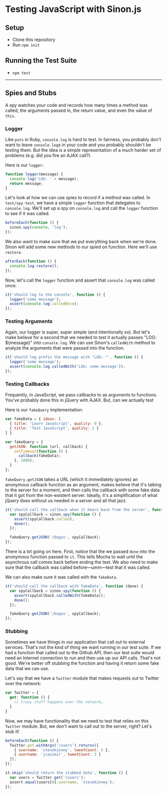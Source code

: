 # Testing JavaScript with Sinon.js

## Setup

* Clone this repository
* Run `npm init`

## Running the Test Suite

* `npm test`

* * *

## Spies and Stubs

A spy watches your code and records how many times a method was called, the arguments passed in, the return value, and even the value of `this`.

### Logger

Like `puts` in Ruby, `console.log` is hard to test. In fairness, you probably don't want to leave `console.log`s in your code and you probably shouldn't be testing them. But the idea is a simple representation of a much harder set of problems (e.g. did you fire an AJAX call?).

Here is our `logger`:

```js
function logger(message) {
  console.log('LOG: ' + message);
  return message;
}
```

Let's look at how we can use spies to record if a method was called. In `test/spy-test`, we have a simple `logger` function that delegates to `console.log`. We'll set up a spy on `console.log` and call the `logger` function to see if it was called.

```js
beforeEach(function () {
  sinon.spy(console, 'log');
});
```

We also want to make sure that we put everything back when we're done. Sinon will add some new methods to our spied on function. Here we'll use `restore`.

```js
afterEach(function () {
  console.log.restore();
});
```

Now, let's call the `logger` function and assert that `console.log` was called once.

```js
it('should log to the console', function () {
  logger('some message');
  assert(console.log.calledOnce);
});
```

### Testing Arguments

Again, our logger is super, super simple (and intentionally so). But let's make believe for a second that we needed to test it actually passes "LOG: ${message}" into `console.log`. We can use Sinon's `calledWith` method to analyze the arguments that were passed into the function.

```js
it('should log prefix the message with "LOG: "', function () {
  logger('some message');
  assert(console.log.calledWith('LOG: some message'));
});
```

### Testing Callbacks

Frequently, in JavaScript, we pass callbacks to as arguments to functions. You've probably done this in jQuery with AJAX. But, can we actually test

Here is our `fakeQuery` implementation:

```js
var fakeData = { ideas: [
  { title: 'Learn JavaScript', quality: 0 },
  { title: 'Test JavaScript', quality: 2 }
] }

var fakeQuery = {
  getJSON: function (url, callback) {
    setTimeout(function () {
      callback(fakeData);
    }, 1000);
  }
};
```

`fakeQuery.getJSON` takes a URL (which it immediately ignores) an anonymous callback function as an argument, makes believe that it's talking to the server for a moment, and then calls the callback with some fake data that it got from the non-existent server. Ideally, it's a simplification of what jQuery does without us needed in a server and all that jazz.

```js
it('should call the callback when it hears back from the server', function (done) {
  var spyCallback = sinon.spy(function () {
    assert(spyCallback.called);
    done();
  });

  fakeQuery.getJSON('/bogus', spyCallback);
});
```

There is a lot going on here. First, notice that the we passed `done` into the anonymous function passed to `it`. This tells Mocha to wait until the asynchrous call comes back before ending the test. We also need to make sure that the callback was called before—umm—test that it was called.

We can also make sure it was called with the `fakeData`.

```js
it('should call the callback with fakeData', function (done) {
  var spyCallback = sinon.spy(function () {
    assert(spyCallback.calledWith(fakeData));
    done();
  });

  fakeQuery.getJSON('/bogus', spyCallback);
});
```

### Stubbing

Sometimes we have things in our application that call out to external services. That's not the kind of thing we want running in our test suite. If we had a function that called out to the Github API, then our test suite would need an Internet connection to run and then use up our API calls. That's not good. We're better off stubbing the function and having it return some fake data that we can use.

Let's say that we have a `Twitter` module that makes requests out to Twitter over the network:

```js
var Twitter = {
  get: function () {
    // Crazy stuff happens over the network…
  }
}
```

Now, we may have functionality that we need to test that relies on this `Twitter` module. But, we don't want to call out to the server, right? Let's stub it!

```js
beforeEach(function () {
  Twitter.get.withArgs('/users').returns([
    { username: 'stevekinney', tweetCount: 5 },
    { username: 'jcasimir', tweetCount: 3 }
  ]);
});

it.skip('should return the stubbed data', function () {
  var users = Twitter.get('/users');
  assert.equal(users[0].username, 'stevekinney');
});
```
